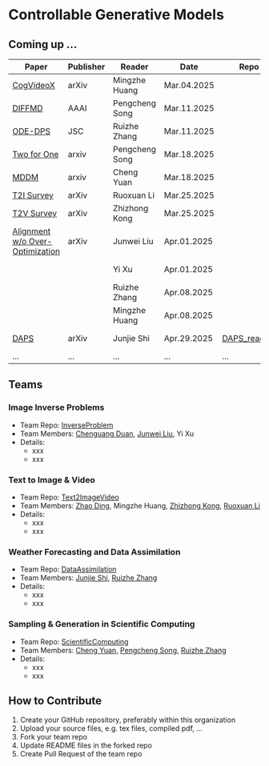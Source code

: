 # Controllable Generative Models

## Coming up ...

| Paper | Publisher | Reader | Date | Repo | Catagory |
| ----- | --------- | ------ | ---- | ---- | ---- |
| [CogVideoX](https://arxiv.org/abs/2408.06072) | arXiv | Mingzhe Huang | Mar.04.2025 | | Text2Video |
| [DIFFMD](https://arxiv.org/abs/2204.08672) | AAAI | Pengcheng Song | Mar.11.2025 | | Scientific Computing |
| [ODE-DPS](https://link.springer.com/article/10.1007/s10915-025-02790-8) | JSC | Ruizhe Zhang | Mar.11.2025 | | Scientific Computing |
| [Two for One](https://arxiv.org/abs/2302.00600) | arxiv | Pengcheng Song | Mar.18.2025 | | Scientific Computing |
| [MDDM](https://arxiv.org/abs/2501.17319) | arxiv | Cheng Yuan | Mar.18.2025 | | Scientific Computing |
| [T2I Survey](https://arxiv.org/abs/2403.04279) | arXiv | Ruoxuan Li | Mar.25.2025 | | Text2Image |
| [T2V Survey](https://arxiv.org/abs/2403.05131) | arXiv | Zhizhong Kong | Mar.25.2025 | | Text2Video |
| [Alignment w/o Over-Optimization](https://arxiv.org/abs/2501.05803v1) | arXiv | Junwei Liu | Apr.01.2025 | | Inverse Problem |
| | | Yi Xu | Apr.01.2025 | | Inverse Problem |
| | | Ruizhe Zhang | Apr.08.2025 | | Inverse Problem |
| | | Mingzhe Huang | Apr.08.2025 | | VideoGen |
| [DAPS](https://arxiv.org/abs/2407.01521) |  arXiv| Junjie Shi | Apr.29.2025 | [DAPS_reading](https://github.com/S22JJ/DAPS_reading) | Inverse Problem |
| ... | ... | ... | ... | ... | ... |

## Teams

### Image Inverse Problems

- Team Repo: [InverseProblem](https://github.com/ControlGM/InverseProblem)
- Team Members: [Chenguang Duan](https://github.com/ChenguangDuan), [Junwei Liu](https://github.com/orgs/ControlGM/people/liujunwei2), Yi Xu
- Details:
    - xxx
    - xxx

### Text to Image & Video

- Team Repo: [Text2ImageVideo](https://github.com/ControlGM/Text2ImageVideo)
- Team Members: [Zhao Ding](https://github.com/burning489), Mingzhe Huang, [Zhizhong Kong](https://github.com/orgs/ControlGM/people/kongzhizhong), [Ruoxuan Li](https://github.com/orgs/ControlGM/people/bigjoe007)
- Details:
    - xxx
    - xxx

### Weather Forecasting and Data Assimilation

- Team Repo: [DataAssimilation](https://github.com/ControlGM/DataAssimilation)
- Team Members: [Junjie Shi](https://github.com/orgs/ControlGM/people/S22JJ), [Ruizhe Zhang](https://github.com/orgs/ControlGM/people/zzrrzza)
- Details:
    - xxx
    - xxx

### Sampling & Generation in Scientific Computing 

- Team Repo: [ScientificComputing](https://github.com/ControlGM/ScientificComputing)
- Team Members: [Cheng Yuan](https://github.com/yc1992412), [Pengcheng Song](https://github.com/orgs/ControlGM/people/shiki442), [Ruizhe Zhang](https://github.com/orgs/ControlGM/people/zzrrzza)
- Details:
    - xxx
    - xxx

## How to Contribute

1. Create your GitHub repository, preferably within this organization
2. Upload your source files, e.g. tex files, compiled pdf, ...
3. Fork your team repo
4. Update README files in the forked repo 
5. Create Pull Request of the team repo
